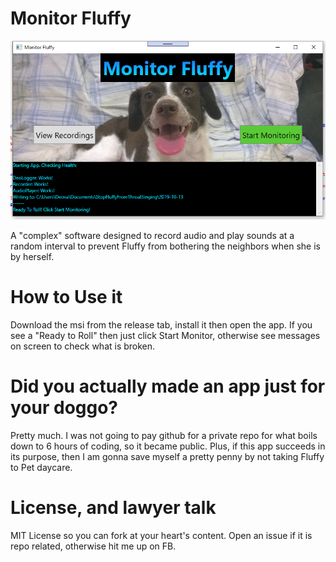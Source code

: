 # Monitor Fluffy
![](Resources/App.PNG)

A "complex" software designed to record audio and play sounds at a random interval to prevent Fluffy from bothering the neighbors when she is by herself.

# How to Use it
Download the msi from the release tab, install it then open the app. If you see a "Ready to Roll" then just click Start Monitor, otherwise see messages on screen to check what is broken.

# Did you actually made an app just for your doggo?
Pretty much. I was not going to pay github for a private repo for what boils down to 6 hours of coding, so it became public. Plus, if this app succeeds in its purpose, then I am gonna save myself a pretty penny by not taking Fluffy to Pet daycare.

# License, and lawyer talk
MIT License so you can fork at your heart's content. Open an issue if it is repo related, otherwise hit me up on FB.